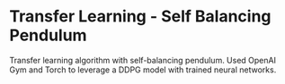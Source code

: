 # Transfer Learning - Self Balancing Pendulum
Transfer learning algorithm with self-balancing pendulum.
Used OpenAI Gym and Torch to leverage a DDPG model with trained neural networks.
